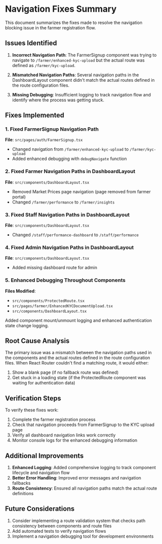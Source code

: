 # Navigation Fixes Summary

This document summarizes the fixes made to resolve the navigation blocking issue in the farmer registration flow.

## Issues Identified

1. **Incorrect Navigation Path**: The FarmerSignup component was trying to navigate to `/farmer/enhanced-kyc-upload` but the actual route was defined as `/farmer/kyc-upload`.

2. **Mismatched Navigation Paths**: Several navigation paths in the DashboardLayout component didn't match the actual routes defined in the route configuration files.

3. **Missing Debugging**: Insufficient logging to track navigation flow and identify where the process was getting stuck.

## Fixes Implemented

### 1. Fixed FarmerSignup Navigation Path
**File**: `src/pages/auth/FarmerSignup.tsx`
- Changed navigation from `/farmer/enhanced-kyc-upload` to `/farmer/kyc-upload`
- Added enhanced debugging with `debugNavigate` function

### 2. Fixed Farmer Navigation Paths in DashboardLayout
**File**: `src/components/DashboardLayout.tsx`
- Removed Market Prices page navigation (page removed from farmer portal)
- Changed `/farmer/performance` to `/farmer/insights`

### 3. Fixed Staff Navigation Paths in DashboardLayout
**File**: `src/components/DashboardLayout.tsx`
- Changed `/staff/performance-dashboard` to `/staff/performance`

### 4. Fixed Admin Navigation Paths in DashboardLayout
**File**: `src/components/DashboardLayout.tsx`
- Added missing dashboard route for admin

### 5. Enhanced Debugging Throughout Components
**Files Modified**:
- `src/components/ProtectedRoute.tsx`
- `src/pages/farmer/EnhancedKYCDocumentUpload.tsx`
- `src/components/DashboardLayout.tsx`

Added component mount/unmount logging and enhanced authentication state change logging.

## Root Cause Analysis

The primary issue was a mismatch between the navigation paths used in the components and the actual routes defined in the route configuration files. When React Router couldn't find a matching route, it would either:
1. Show a blank page (if no fallback route was defined)
2. Get stuck in a loading state (if the ProtectedRoute component was waiting for authentication data)

## Verification Steps

To verify these fixes work:

1. Complete the farmer registration process
2. Check that navigation proceeds from FarmerSignup to the KYC upload page
3. Verify all dashboard navigation links work correctly
4. Monitor console logs for the enhanced debugging information

## Additional Improvements

1. **Enhanced Logging**: Added comprehensive logging to track component lifecycle and navigation flow
2. **Better Error Handling**: Improved error messages and navigation fallbacks
3. **Route Consistency**: Ensured all navigation paths match the actual route definitions

## Future Considerations

1. Consider implementing a route validation system that checks path consistency between components and route files
2. Add automated tests to verify navigation flows
3. Implement a navigation debugging tool for development environments